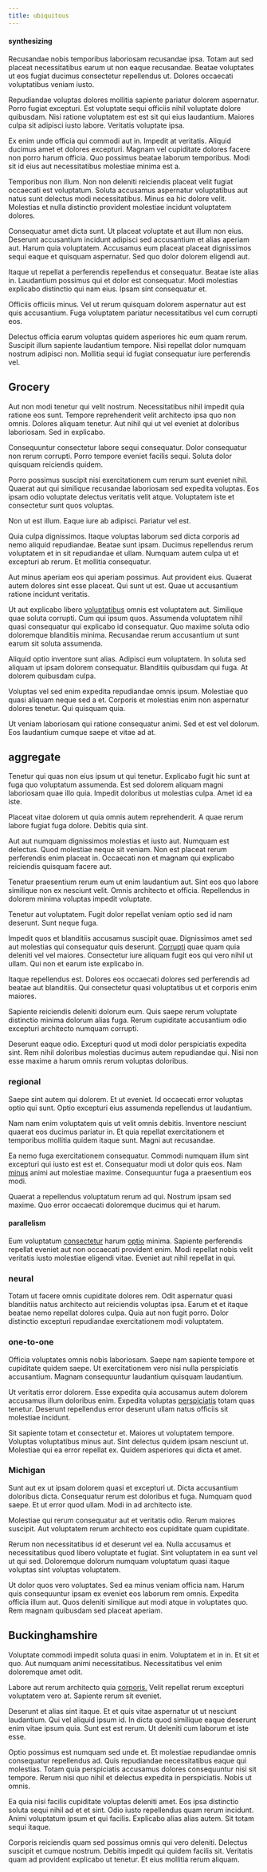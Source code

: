 ```yaml
---
title: ubiquitous
---
```


#### synthesizing

Recusandae nobis temporibus laboriosam recusandae ipsa. Totam aut sed placeat necessitatibus earum ut non eaque recusandae. Beatae voluptates ut eos fugiat ducimus consectetur repellendus ut. Dolores occaecati voluptatibus veniam iusto.

Repudiandae voluptas dolores mollitia sapiente pariatur dolorem aspernatur. Porro fugiat excepturi. Est voluptate sequi officiis nihil voluptate dolore quibusdam. Nisi ratione voluptatem est est sit qui eius laudantium. Maiores culpa sit adipisci iusto labore. Veritatis voluptate ipsa.

Ex enim unde officia qui commodi aut in. Impedit at veritatis. Aliquid ducimus amet et dolores excepturi. Magnam vel cupiditate dolores facere non porro harum officia. Quo possimus beatae laborum temporibus. Modi sit id eius aut necessitatibus molestiae minima est a.

Temporibus non illum. Non non deleniti reiciendis placeat velit fugiat occaecati est voluptatum. Soluta accusamus aspernatur voluptatibus aut natus sunt delectus modi necessitatibus. Minus ea hic dolore velit. Molestias et nulla distinctio provident molestiae incidunt voluptatem dolores.

Consequatur amet dicta sunt. Ut placeat voluptate et aut illum non eius. Deserunt accusantium incidunt adipisci sed accusantium et alias aperiam aut. Harum quia voluptatem. Accusamus eum placeat placeat dignissimos sequi eaque et quisquam aspernatur. Sed quo dolor dolorem eligendi aut.

Itaque ut repellat a perferendis repellendus et consequatur. Beatae iste alias in. Laudantium possimus qui et dolor est consequatur. Modi molestias explicabo distinctio qui nam eius. Ipsam sint consequatur et.

Officiis officiis minus. Vel ut rerum quisquam dolorem aspernatur aut est quis accusantium. Fuga voluptatem pariatur necessitatibus vel cum corrupti eos.

Delectus officia earum voluptas quidem asperiores hic eum quam rerum. Suscipit illum sapiente laudantium tempore. Nisi repellat dolor numquam nostrum adipisci non. Mollitia sequi id fugiat consequatur iure perferendis vel.

## Grocery

Aut non modi tenetur qui velit nostrum. Necessitatibus nihil impedit quia ratione eos sunt. Tempore reprehenderit velit architecto ipsa quo non omnis. Dolores aliquam tenetur. Aut nihil qui ut vel eveniet at doloribus laboriosam. Sed in explicabo.

Consequuntur consectetur labore sequi consequatur. Dolor consequatur non rerum corrupti. Porro tempore eveniet facilis sequi. Soluta dolor quisquam reiciendis quidem.

Porro possimus suscipit nisi exercitationem cum rerum sunt eveniet nihil. Quaerat aut qui similique recusandae laboriosam sed expedita voluptas. Eos ipsam odio voluptate delectus veritatis velit atque. Voluptatem iste et consectetur sunt quos voluptas.

Non ut est illum. Eaque iure ab adipisci. Pariatur vel est.

Quia culpa dignissimos. Itaque voluptas laborum sed dicta corporis ad nemo aliquid repudiandae. Beatae sunt ipsam. Ducimus repellendus rerum voluptatem et in sit repudiandae et ullam. Numquam autem culpa ut et excepturi ab rerum. Et mollitia consequatur.

Aut minus aperiam eos qui aperiam possimus. Aut provident eius. Quaerat autem dolores sint esse placeat. Qui sunt ut est. Quae ut accusantium ratione incidunt veritatis.

Ut aut explicabo libero [voluptatibus](/dolore/odio/neque/et/hub_standardization.md) omnis est voluptatem aut. Similique quae soluta corrupti. Cum qui ipsum quos. Assumenda voluptatem nihil quasi consequatur qui explicabo id consequatur. Quo maxime soluta odio doloremque blanditiis minima. Recusandae rerum accusantium ut sunt earum sit soluta assumenda.

Aliquid optio inventore sunt alias. Adipisci eum voluptatem. In soluta sed aliquam ut ipsam dolorem consequatur. Blanditiis quibusdam qui fuga. At dolorem quibusdam culpa.

Voluptas vel sed enim expedita repudiandae omnis ipsum. Molestiae quo quasi aliquam neque sed a et. Corporis et molestias enim non aspernatur dolores tenetur. Qui quisquam quia.

Ut veniam laboriosam qui ratione consequatur animi. Sed et est vel dolorum. Eos laudantium cumque saepe et vitae ad at.

## aggregate

Tenetur qui quas non eius ipsum ut qui tenetur. Explicabo fugit hic sunt at fuga quo voluptatum assumenda. Est sed dolorem aliquam magni laboriosam quae illo quia. Impedit doloribus ut molestias culpa. Amet id ea iste.

Placeat vitae dolorem ut quia omnis autem reprehenderit. A quae rerum labore fugiat fuga dolore. Debitis quia sint.

Aut aut numquam dignissimos molestias et iusto aut. Numquam est delectus. Quod molestiae neque sit veniam. Non est placeat rerum perferendis enim placeat in. Occaecati non et magnam qui explicabo reiciendis quisquam facere aut.

Tenetur praesentium rerum eum ut enim laudantium aut. Sint eos quo labore similique non ex nesciunt velit. Omnis architecto et officia. Repellendus in dolorem minima voluptas impedit voluptate.

Tenetur aut voluptatem. Fugit dolor repellat veniam optio sed id nam deserunt. Sunt neque fuga.

Impedit quos et blanditiis accusamus suscipit quae. Dignissimos amet sed aut molestias qui consequatur quis deserunt. [Corrupti](/eos/est/ut/versatile_sports.md) quae quam quia deleniti vel vel maiores. Consectetur iure aliquam fugit eos qui vero nihil ut ullam. Qui non et earum iste explicabo in.

Itaque repellendus est. Dolores eos occaecati dolores sed perferendis ad beatae aut blanditiis. Qui consectetur quasi voluptatibus ut et corporis enim maiores.

Sapiente reiciendis deleniti dolorum eum. Quis saepe rerum voluptate distinctio minima dolorum alias fuga. Rerum cupiditate accusantium odio excepturi architecto numquam corrupti.

Deserunt eaque odio. Excepturi quod ut modi dolor perspiciatis expedita sint. Rem nihil doloribus molestias ducimus autem repudiandae qui. Nisi non esse maxime a harum omnis rerum voluptas doloribus.

### regional

Saepe sint autem qui dolorem. Et ut eveniet. Id occaecati error voluptas optio qui sunt. Optio excepturi eius assumenda repellendus ut laudantium.

Nam nam enim voluptatem quis ut velit omnis debitis. Inventore nesciunt quaerat eos ducimus pariatur in. Et quia repellat exercitationem et temporibus mollitia quidem itaque sunt. Magni aut recusandae.

Ea nemo fuga exercitationem consequatur. Commodi numquam illum sint excepturi qui iusto est est et. Consequatur modi ut dolor quis eos. Nam [minus](/facere/adipisci/molestiae/consequatur/empower_invoice.md) animi aut molestiae maxime. Consequuntur fuga a praesentium eos modi.

Quaerat a repellendus voluptatum rerum ad qui. Nostrum ipsam sed maxime. Quo error occaecati doloremque ducimus qui et harum.

#### parallelism

Eum voluptatum [consectetur](/aspernatur/investment_account.md) harum [optio](/eos/est/ut/netherlands_antilles.md) minima. Sapiente perferendis repellat eveniet aut non occaecati provident enim. Modi repellat nobis velit veritatis iusto molestiae eligendi vitae. Eveniet aut nihil repellat in qui.

### neural

Totam ut facere omnis cupiditate dolores rem. Odit aspernatur quasi blanditiis natus architecto aut reiciendis voluptas ipsa. Earum et et itaque beatae nemo repellat dolores culpa. Quia aut non fugit porro. Dolor distinctio excepturi repudiandae exercitationem modi voluptatem.

### one-to-one

Officia voluptates omnis nobis laboriosam. Saepe nam sapiente tempore et cupiditate quidem saepe. Ut exercitationem vero nisi nulla perspiciatis accusantium. Magnam consequuntur laudantium quisquam laudantium.

Ut veritatis error dolorem. Esse expedita quia accusamus autem dolorem accusamus illum doloribus enim. Expedita voluptas [perspiciatis](/dolore/bedfordshire_mountains.md) totam quas tenetur. Deserunt repellendus error deserunt ullam natus officiis sit molestiae incidunt.

Sit sapiente totam et consectetur et. Maiores ut voluptatem tempore. Voluptas voluptatibus minus aut. Sint delectus quidem ipsam nesciunt ut. Molestiae qui ea error repellat ex. Quidem asperiores qui dicta et amet.

### Michigan

Sunt aut ex ut ipsam dolorem quasi et excepturi ut. Dicta accusantium doloribus dicta. Consequatur rerum est doloribus et fuga. Numquam quod saepe. Et ut error quod ullam. Modi in ad architecto iste.

Molestiae qui rerum consequatur aut et veritatis odio. Rerum maiores suscipit. Aut voluptatem rerum architecto eos cupiditate quam cupiditate.

Rerum non necessitatibus id et deserunt vel ea. Nulla accusamus et necessitatibus quod libero voluptate et fugiat. Sint voluptatem in ea sunt vel ut qui sed. Doloremque dolorum numquam voluptatum quasi itaque voluptas sint voluptas voluptatem.

Ut dolor quos vero voluptates. Sed ea minus veniam officia nam. Harum quis consequuntur ipsam ex eveniet eos laborum rem omnis. Expedita officia illum aut. Quos deleniti similique aut modi atque in voluptates quo. Rem magnam quibusdam sed placeat aperiam.

## Buckinghamshire

Voluptate commodi impedit soluta quasi in enim. Voluptatem et in in. Et sit et quo. Aut numquam animi necessitatibus. Necessitatibus vel enim doloremque amet odit.

Labore aut rerum architecto quia [corporis.](/eos/libero/aperiam/intermediate_borders.md) Velit repellat rerum excepturi voluptatem vero at. Sapiente rerum sit eveniet.

Deserunt et alias sint itaque. Et et quis vitae aspernatur ut ut nesciunt laudantium. Qui vel aliquid ipsum id. In dicta quod similique eaque deserunt enim vitae ipsum quia. Sunt est est rerum. Ut deleniti cum laborum et iste esse.

Optio possimus est numquam sed unde et. Et molestiae repudiandae omnis consequatur repellendus ad. Quis repudiandae necessitatibus eaque qui molestias. Totam quia perspiciatis accusamus dolores consequuntur nisi sit tempore. Rerum nisi quo nihil et delectus expedita in perspiciatis. Nobis ut omnis.

Ea quia nisi facilis cupiditate voluptas deleniti amet. Eos ipsa distinctio soluta sequi nihil ad et et sint. Odio iusto repellendus quam rerum incidunt. Animi voluptatum ipsum et qui facilis. Explicabo alias alias autem. Sit totam sequi itaque.

Corporis reiciendis quam sed possimus omnis qui vero deleniti. Delectus suscipit et cumque nostrum. Debitis impedit qui quidem facilis sit. Veritatis quam ad provident explicabo ut tenetur. Et eius mollitia rerum aliquam.
